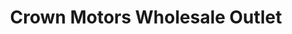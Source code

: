 ---
title: "Crown Motors Wholesale Outlet"
url: /holland/crown-motors-wholesale-outlet/
shop: car
---